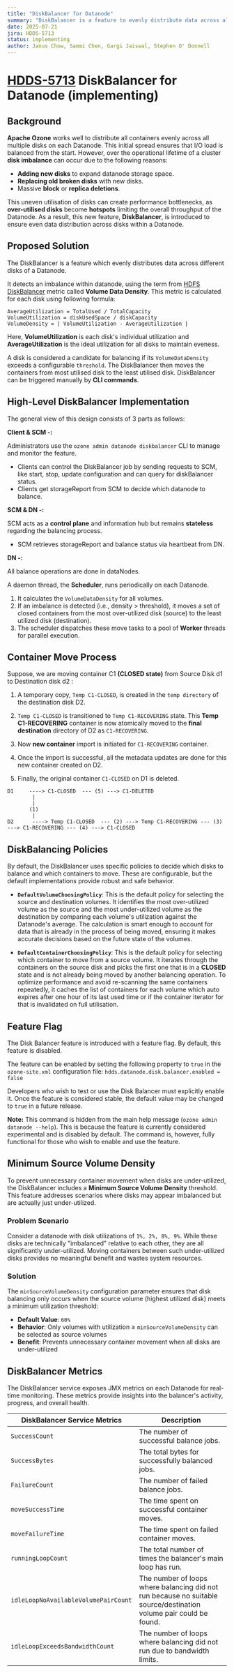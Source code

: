 ```yaml
---
title: "DiskBalancer for Datanode"
summary: "DiskBalancer is a feature to evenly distribute data across all disks within a Datanode for even disk utilisation."
date: 2025-07-21
jira: HDDS-5713
status: implementing
author: Janus Chow, Sammi Chen, Gargi Jaiswal, Stephen O' Donnell
---
```

<!--
  Licensed under the Apache License, Version 2.0 (the "License");
  you may not use this file except in compliance with the License.
  You may obtain a copy of the License at
   http://www.apache.org/licenses/LICENSE-2.0
  Unless required by applicable law or agreed to in writing, software
  distributed under the License is distributed on an "AS IS" BASIS,
  WITHOUT WARRANTIES OR CONDITIONS OF ANY KIND, either express or implied.
  See the License for the specific language governing permissions and
  limitations under the License. See accompanying LICENSE file.
-->
# [HDDS-5713](https://issues.apache.org/jira/browse/HDDS-5713) DiskBalancer for Datanode (implementing)

## Background
**Apache Ozone** works well to distribute all containers evenly
across all multiple disks on each Datanode. This initial spread
ensures that I/O load is balanced from the start. However,
over the operational lifetime of a cluster **disk imbalance** can
occur due to the following reasons:
- **Adding new disks** to expand datanode storage space.
- **Replacing old broken disks** with new disks.
- Massive **block** or **replica deletions**.

This uneven utilisation of disks can create performance bottlenecks, as
**over-utilised disks** become **hotspots** limiting the overall throughput of the
Datanode. As a result, this new feature, **DiskBalancer**, is introduced to
ensure even data distribution across disks within a Datanode.

## Proposed Solution
The DiskBalancer is a feature which evenly distributes data across
different disks of a Datanode.

It detects an imbalance within datanode, using the term from
[HDFS DiskBalancer](https://hadoop.apache.org/docs/stable/hadoop-project-dist/hadoop-hdfs/HDFSDiskbalancer.html)
metric called **Volume Data Density**. This metric is calculated for
each disk using following formula:

```
AverageUtilization = TotalUsed / TotalCapacity
VolumeUtilization = diskUsedSpace / diskCapacity
VolumeDensity = | VolumeUtilization - AverageUtilization |
```
Here, **VolumeUtilization** is each disk's individual utilization and
**AverageUtilization** is the ideal utilization for all disks to maintain
eveness.

A disk is considered a candidate for balancing if its `VolumeDataDensity` exceeds a configurable
`threshold`. The DiskBalancer then moves the containers from most
utilised disk to the least utilised disk. DiskBalancer can be triggered manually by **CLI commands**.

## High-Level DiskBalancer Implementation

The general view of this design consists of 3 parts as follows:

**Client & SCM -:**

Administrators use the `ozone admin datanode diskbalancer` CLI to manage and monitor the feature.
* Clients can control the DiskBalancer job by sending requests to SCM, like start,
stop, update configuration and can query for diskBalancer status.
* Clients get storageReport from SCM to decide which datanode to balance.

**SCM & DN -:**

SCM acts as a **control plane** and information hub but remains **stateless** 
regarding the balancing process.
* SCM retrieves storageReport and balance status via heartbeat from DN.

**DN -:**

All balance operations are done in dataNodes. 

A daemon thread, the **Scheduler**, runs periodically on each Datanode.
1.  It calculates the `VolumeDataDensity` for all volumes.
2.  If an imbalance is detected (i.e., density > threshold), it moves a set of closed containers
from the most over-utilized disk (source) to the least utilized disk (destination).
3.  The scheduler dispatches these move tasks to a pool of **Worker** threads for parallel execution.

## Container Move Process

Suppose, we are moving container C1 **(CLOSED state)** from Source Disk d1 to Destination disk d2 :
1. A temporary copy, `Temp C1-CLOSED`, is created in the `temp directory` of the destination disk D2.

2. `Temp C1-CLOSED` is transitioned to `Temp C1-RECOVERING` state. This **Temp C1-RECOVERING** container is now
atomically moved to the **final destination** directory of D2 as `C1-RECOVERING`.
3. Now **new container** import is initiated for `C1-RECOVERING` container.
4. Once the import is successful, all the metadata updates are done for this new container created on D2.
5. Finally, the original container `C1-CLOSED` on D1 is deleted.

```
D1     ----> C1-CLOSED  --- (5) ---> C1-DELETED
        |
        |
       (1)
        |
D2      ----> Temp C1-CLOSED  --- (2) ---> Temp C1-RECOVERING --- (3) ---> C1-RECOVERING --- (4) ---> C1-CLOSED
```
## DiskBalancing Policies

By default, the DiskBalancer uses specific policies to decide which disks to balance and which containers to move. These
are configurable, but the default implementations provide robust and safe behavior.

*   **`DefaultVolumeChoosingPolicy`**: This is the default policy for selecting the source and destination volumes. It 
identifies the most over-utilized volume as the source and the most under-utilized volume as the destination by comparing
each volume's utilization against the Datanode's average. The calculation is smart enough to account for data that is 
already in the process of being moved, ensuring it makes accurate decisions based on the future state of the volumes.

*   **`DefaultContainerChoosingPolicy`**: This is the default policy for selecting which container to move from a source
volume. It iterates through the containers on the source disk and picks the first one that is in a **CLOSED** state 
and is not already being moved by another balancing operation. To optimize performance and avoid re-scanning the same 
containers repeatedly, it caches the list of containers for each volume which auto expires after one hour of its last 
used time or if the container iterator for that is invalidated on full utilisation.

## Feature Flag

The Disk Balancer feature is introduced with a feature flag. By default, this feature is disabled.

The feature can be enabled by setting the following property to `true` in the `ozone-site.xml` configuration file:
`hdds.datanode.disk.balancer.enabled = false`

Developers who wish to test or use the Disk Balancer must explicitly enable it. Once the feature is 
considered stable, the default value may be changed to `true` in a future release.

**Note:** This command is hidden from the main help message (`ozone admin datanode --help`). This is because the feature
is currently considered experimental and is disabled by default. The command is, however, fully functional for those who
wish to enable and use the feature.

## Minimum Source Volume Density

To prevent unnecessary container movement when disks are under-utilized, the DiskBalancer includes a
**Minimum Source Volume Density** threshold. This feature addresses scenarios where disks may appear
imbalanced but are actually just under-utilized.

### Problem Scenario
Consider a datanode with disk utilizations of `1%, 2%, 8%, 9%`. While these disks are technically
"imbalanced" relative to each other, they are all significantly under-utilized. Moving containers
between such under-utilized disks provides no meaningful benefit and wastes system resources.

### Solution
The `minSourceVolumeDensity` configuration parameter ensures that disk balancing only occurs when
the source volume (highest utilized disk) meets a minimum utilization threshold:

- **Default Value**: `60%`
- **Behavior**: Only volumes with utilization ≥ `minSourceVolumeDensity` can be selected as source volumes
- **Benefit**: Prevents unnecessary container movement when all disks are under-utilized

## DiskBalancer Metrics

The DiskBalancer service exposes JMX metrics on each Datanode for real-time monitoring. These metrics provide insights
into the balancer's activity, progress, and overall health.

| DiskBalancer Service Metrics             | Description                                                                                                        |                                                                                                                                                             
|------------------------------------------|--------------------------------------------------------------------------------------------------------------------|
| `SuccessCount`                           | The number  of successful balance jobs.                                                                            | 
| `SuccessBytes`                           | The total bytes for successfully balanced jobs.                                                                    | 
| `FailureCount`                           | The number of failed balance jobs.                                                                                 |
| `moveSuccessTime`                        | The time spent on successful container moves.                                                                      |
| `moveFailureTime`                        | The time spent on failed container moves.                                                                          |
| `runningLoopCount`                       | The total number of times the balancer's main loop has run.                                                        |
| `idleLoopNoAvailableVolumePairCount `    | The number of loops where balancing did not run because no suitable source/destination volume pair could be found. |
| `idleLoopExceedsBandwidthCount`          | The number of loops where balancing did not run due to bandwidth limits.                                           |

